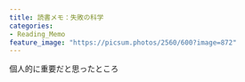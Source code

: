 ```yaml
---
title: 読書メモ：失敗の科学
categories:
- Reading_Memo
feature_image: "https://picsum.photos/2560/600?image=872"
---
```


個人的に重要だと思ったところ

<!-- 
### 第一章　失敗のマネジメント



- 本書の目的：失敗のとらえ方を根本から覆し、仕事や日常生活で「究極のパフォーマンス」を引き出すこと．

- クローズドループ
    
    「クローズド・ループ」とは、失敗や欠陥にかかわる情報が放置されたり曲解されたりして、進歩につながらない現象や状態
    
    医療業界はこちらに当てはまる．
    

- オープンループ
    
    「オープン・ループ」では、失敗は適切に対処され、学習の機会や進化がもたらされる。
    
    航空業界はこちらに当てはまる．
    
- フィードバックが無ければ，経験に意味がない
    
    「暗闇でゴルフの練習を続けて，上達するか？」
    

- ヒューマンエラーを防ぐには，起こらないシステムを．
    
    そして，失敗から学ぶシステムを．
    

### 第二章　人はウソを隠すのではなく信じ込む

- 人は自分の過ちを認めるのが嫌い
    
    教祖の予言が外れても，信念を変えることなく，事実の「解釈」を変えてしまう．
    

- 認知的不協…自分の信念と事実とが矛盾している状態
    
    解決策
    
    1.自分の信念が間違っていたと認める…難しい
    
    2.事実をあるがままに受け入れず、自分に都合のいい解釈を付ける…これがダメ
    
    失敗によって失うものが多いほど，これに陥る．
    

- 確証バイアス
    
    自分が進んで失敗する意思がない限り，ほとんどの人は間違った仮説から抜け出せない．
    

### 第三章　単純化の罠から脱出せよ

- 失敗から学ぶにはふたつの要素がある
    - 適切なシステム
    - マインドセット
    
- トップダウンとボトムダウン
    
    トップダウン…完璧(と思われるよう)な理論を組み立て，実行に移す
    
    ボトムダウン…実践で失敗や選択を繰り返して学びながら，戦略の方向性を見極める
    
    トップダウンではなく，ボトムダウンを行うべき．
    
    トップダウンで行ってしまう理由
    
    - ベッドルームでひたすら考え抜けば最適解を得られるという誤解
    - 失敗への恐怖
    
    大量に試行錯誤＆フィードバックを行い，改善していくべき．
    
- ランダム化比較試験
    
    「○○をしなかったら、起こっていたかもしれないこと」は検証実験において「反事実」と言う．反事実の検証にランダム化比較試験が必要．
    
    何が効果的で何がそうでないのか，を明らかにする．
    

- 選択バイアス
    
    観察するサンプリング（抽出）された集団が、全体の様子を反映していない偏りのこと．
    

### 第四章　難問はまず切り刻め

- マージナルゲイン
    
    大きな問題を細かく分割すること．
    
    「壮大な戦略を立てても、それだけでは何の意味もないと早いうちに気づきました。もっと小さなレベルで、何が有効で何がそうでないかを見極めることが必要です。たとえそれぞれのステップは小さくても、積み重なれば驚くほど大きくなります」
    
    成功は、創造と検証の複雑な相互作用によってもたらされるのだ
    
    最適化のループをひたすら回すべし
    

### 第五章　「犯人探し」バイアスとの闘い

- 失敗に対する組織文化
    - 「失敗は学習のチャンス」ととらえる組織文化…些細なミスも報告し，成長していく．
    - 真っ先に非難が始まる環境…ミスを報告しなくなる．
        
        「処遇を判断する立場の人間を、スタッフは信頼しているか？」か重要．
        

- 我々の脳には一番単純で一番直感的な結論を出す傾向がある

- 非難して良いことは1つもない

### 第六章　究極の成果をもたらすマインドセット

- 失敗はしても良いものではなく，欠かせないもの

- マインドセット
    - 固定型マインドセット…知識や才能は生まれ持ったもの，と考えること．
    - 成長型マインドセット…努力によって，知識や才能を伸ばせるもの，と考えること．
        
        このマインドを持っていれば，ミスにしっかりと注目を向け，成長していく．
        

- 知力，体力よりも持久力（やり抜く力）が重要．

- 日本で起業をする者が少ないのは，失敗に対する恐れが大きいから．
    
    一方，アメリカは真逆で，失敗に対する恐れが小さい．
    
    数学に関しては，この傾向が真逆になり，数学のレベルも真逆になる．
    
    つまり，マインドセット次第ということ．
    

### 終章　失敗と人類の進化

- すべてを「失敗ありき」で設計せよ
    
    事前検死…あらかじめ失敗したと想定し，その原因を考察する．


-->
